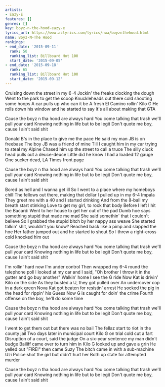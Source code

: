 ```yaml
---
artists:
- Eazy-E
features: []
genres: []
key: boyz-n-the-hood-eazy-e
lyrics_url: https://www.azlyrics.com/lyrics/nwa/boyznthehood.html
name: Boyz-N-The Hood
rankings:
- end_date: '2015-09-11'
  rank: 50
  ranking_list: Billboard Hot 100
  start_date: '2015-09-05'
- end_date: '2015-09-18'
  rank: 65
  ranking_list: Billboard Hot 100
  start_date: '2015-09-12'
---
```


Cruising down the street in my 6-4
Jockin' the freaks clocking the dough
Went to the park to get the scoop
Knuckleheads out there cold shooting some hoops
A car pulls up who can it be
A fresh El Camino rollin' Kilo G
He rolls down his window and he started to say
It's all about making that GTA

Cause the boyz n tha hood are always hard
You come talking that trash we'll pull your card
Knowing nothing in life but to be legit
Don't quote me boy, cause I ain't said shit

Donald B's in the place to give me the pace
He said my man JB is on freebase
The boy JB was a friend of mine
Till I caught him in my car trying to steal my Alpine
Chased him up the street to call a truce
The silly cluck head pulls out a deuce-deuce
Little did he know I had a loaded 12 gauge
One sucker dead, LA Times front page

Cause the boyz n tha hood are always hard
You come talking that trash we'll pull your card
Knowing nothing in life but to be legit
Don't quote me boy, cause I ain't said shit

Bored as hell and I wanna get ill
So I went to a place where my homeboys chill
The fellows out there, making that dollar
I pulled up in my 6-4 Impala
They greet me with a 40 and I started drinking
And from the 8-ball my breath start stinking
Love to get my girl, to rock that body
Before I left I hit the Bacardi
Went to her house to get her out of the pad
Dumb hoe says something stupid that made me mad
She said somethin' that I couldn't believe
So I grabbed the stupid bitch by her nappy ass weave
She started talkin' shit, wouldn't you know?
Reached back like a pimp and slapped the hoe
Her father jumped out and he started to shout
So I threw a right-cross cold knocked him out

Cause the boyz n tha hood are always hard
You come talking that trash we'll pull your card
Knowing nothing in life but to be legit
Don't quote me boy, cause I ain't said shit

I'm rollin' hard now I'm under control
Then wrapped my 6-4 round the telephone poll
I looked at my car and I said, "Oh brother
I throw it in the gutter and go buy another"
Walkin' home I see the G ride
Now Kat is drivin' Kilo on the side
As they busted a U, they got pulled over
An undercover cop in a dark green Nova
Kat got beaten for resistin' arrest
He socked the pig in the head for rippin' his Guess
Now G is caught for doin' the crime
Fourth offense on the boy, he'll do some time

Cause the boyz n tha hood are always hard
You come talking that trash we'll pull your card
Knowing nothing in life but to be legit
Don't quote me boy, cause I ain't said shit

I went to get them out but there was no bail
The fellaz start to riot in the county jail
Two days later in municipal court
Kilo G on trial cold cut a fart
Disruption of a court, said the judge
On a six-year sentence my man didn't budge
Bailiff came over to turn him in
Kilo G looked up and gave a grin
He yelled out "FIRE!" then came Suzy
The bitch came in with a sub-machine Uzi
Police shot the girl but didn't hurt her
Both up state for attempted murder

Cause the boyz n tha hood are always hard
You come talking that trash we'll pull your card
Knowing nothing in life but to be legit
Don't quote me boy, cause I ain't said shit



